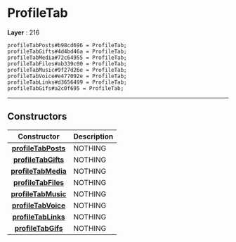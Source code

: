# ProfileTab

**Layer** : 216

```tl
profileTabPosts#b98cd696 = ProfileTab;
profileTabGifts#4d4bd46a = ProfileTab;
profileTabMedia#72c64955 = ProfileTab;
profileTabFiles#ab339c00 = ProfileTab;
profileTabMusic#9f27d26e = ProfileTab;
profileTabVoice#e477092e = ProfileTab;
profileTabLinks#d3656499 = ProfileTab;
profileTabGifs#a2c0f695 = ProfileTab;
```

---

## Constructors

| Constructor | Description |
| :---: | :--- |
| [**profileTabPosts**](constructor/profileTabPosts) | NOTHING |
| [**profileTabGifts**](constructor/profileTabGifts) | NOTHING |
| [**profileTabMedia**](constructor/profileTabMedia) | NOTHING |
| [**profileTabFiles**](constructor/profileTabFiles) | NOTHING |
| [**profileTabMusic**](constructor/profileTabMusic) | NOTHING |
| [**profileTabVoice**](constructor/profileTabVoice) | NOTHING |
| [**profileTabLinks**](constructor/profileTabLinks) | NOTHING |
| [**profileTabGifs**](constructor/profileTabGifs) | NOTHING |